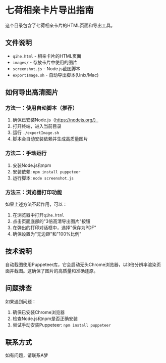 # 七荷相亲卡片导出指南

这个目录包含了七荷相亲卡片的HTML页面和导出工具。

## 文件说明

- `qihe.html` - 相亲卡片的HTML页面
- `images/` - 存放卡片中使用的图片
- `screenshot.js` - Node.js截图脚本
- `exportImage.sh` - 自动导出脚本(Unix/Mac)

## 如何导出高清图片

### 方法一：使用自动脚本（推荐）

1. 确保已安装Node.js（https://nodejs.org/）
2. 打开终端，进入当前目录
3. 运行 `./exportImage.sh`
4. 脚本会自动安装依赖并生成高质量图片

### 方法二：手动运行

1. 安装Node.js和npm
2. 安装依赖: `npm install puppeteer`
3. 运行脚本: `node screenshot.js`

### 方法三：浏览器打印功能

如果上述方法不起作用，可以：

1. 在浏览器中打开`qihe.html`
2. 点击页面底部的"3倍高清导出图片"按钮
3. 在弹出的打印对话框中，选择"保存为PDF"
4. 确保设置为"无边距"和"100%比例"

## 技术说明

自动截图使用Puppeteer库，它会启动无头Chrome浏览器，以3倍分辨率渲染页面并截图。这确保了图片的高质量和准确还原。

## 问题排查

如果遇到问题：

1. 确保已安装Chrome浏览器
2. 检查Node.js和npm是否正确安装
3. 尝试手动安装Puppeteer: `npm install puppeteer`

## 联系方式

如有问题，请联系A梦 